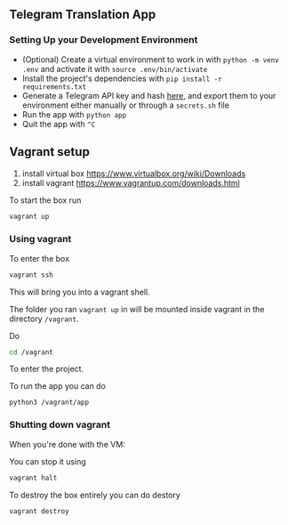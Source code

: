 ## Telegram Translation App

### Setting Up your Development Environment
- (Optional) Create a virtual environment to work in with
`python -m venv .env` and activate it with `source .env/bin/activate`
- Install the project's dependencies with `pip install -r requirements.txt`
- Generate a Telegram API key and hash [here](https://my.telegram.org/apps), and export them to your environment either manually or through a `secrets.sh` file
- Run the app with `python app`
- Quit the app with `^C`


## Vagrant setup

1. install virtual box https://www.virtualbox.org/wiki/Downloads
2. install vagrant https://www.vagrantup.com/downloads.html


To start the box run

```bash
vagrant up
```

### Using vagrant

To enter the box

```bash
vagrant ssh
```

This will bring you into a vagrant shell.

The folder you ran `vagrant up` in will be mounted inside vagrant in the directory `/vagrant`. 

Do

```bash
cd /vagrant
```

To enter the project.

To run the app you can do 

```
python3 /vagrant/app
```

### Shutting down vagrant
When you're done with the VM: 

You can stop it using

```bash
vagrant halt
```

To destroy the box entirely you can do destory

```bash
vagrant destroy
```
